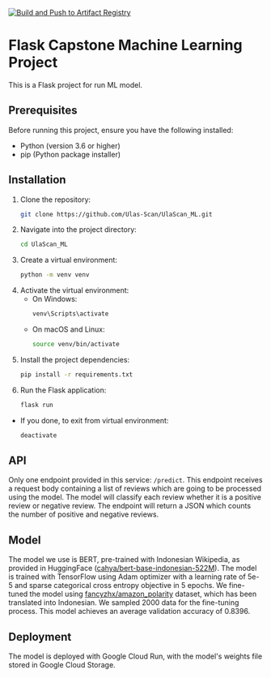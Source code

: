 [![Build and Push to Artifact Registry](https://github.com/Ulas-Scan/UlaScan_ML/actions/workflows/deploy.yml/badge.svg)](https://github.com/Ulas-Scan/UlaScan_ML/actions/workflows/deploy.yml)

# Flask Capstone Machine Learning Project

This is a Flask project for run ML model.

## Prerequisites

Before running this project, ensure you have the following installed:

- Python (version 3.6 or higher)
- pip (Python package installer)
  
## Installation

1. Clone the repository:
   ```bash
   git clone https://github.com/Ulas-Scan/UlaScan_ML.git

2. Navigate into the project directory:
    ```bash
   cd UlaScan_ML

3. Create a virtual environment:
   ```bash
   python -m venv venv

4. Activate the virtual environment:
      - On Windows:
         ```bash
         venv\Scripts\activate
      - On macOS and Linux:
         ```bash
         source venv/bin/activate

5. Install the project dependencies:
   ```bash
   pip install -r requirements.txt

6. Run the Flask application:
   ```bash
   flask run

+ If you done, to exit from virtual environment:
   ```bash
   deactivate

## API

Only one endpoint provided in this service: `/predict`. This endpoint receives a request body containing a list of reviews which are going to be processed using the model. The model will classify each review whether it is a positive review or negative review. The endpoint will return a JSON which counts the number of positive and negative reviews.

## Model

The model we use is BERT, pre-trained with Indonesian Wikipedia, as provided in HuggingFace ([cahya/bert-base-indonesian-522M](https://huggingface.co/cahya/bert-base-indonesian-522M)). The model is trained with TensorFlow using Adam optimizer with a learning rate of 5e-5 and sparse categorical cross entropy objective in 5 epochs. We fine-tuned the model using [fancyzhx/amazon_polarity](https://huggingface.co/datasets/fancyzhx/amazon_polarity) dataset, which has been translated into Indonesian. We sampled 2000 data for the fine-tuning process. This model achieves an average validation accuracy of 0.8396.

## Deployment

The model is deployed with Google Cloud Run, with the model's weights file stored in Google Cloud Storage.
